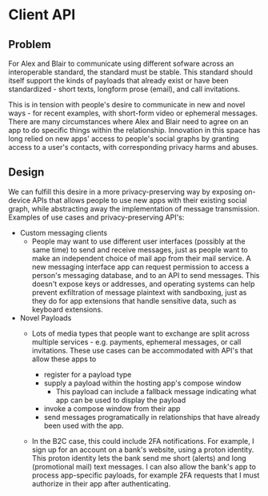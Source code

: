 # Client API

## Problem
For Alex and Blair to communicate using different sofware across an interoperable standard, the standard must be stable. This standard should itself support the kinds of payloads that already exist or have been standardized - short texts, longform prose (email), and call invitations.

This is in tension with people's desire to communicate in new and novel ways - for recent examples, with short-form video or ephemeral messages. There are many circumstances where Alex and Blair need to agree on an app to do specific things within the relationship. Innovation in this space has long relied on new apps' access to people's social graphs by granting access to a user's contacts, with corresponding privacy harms and abuses.

## Design
We can fulfill this desire in a more privacy-preserving way by exposing on-device APIs that allows people to use new apps with their existing social graph, while abstracting away the implementation of message transmission. Examples of use cases and privacy-preserving API's:

- Custom messaging clients
	- People may want to use different user interfaces (possibly at the same time) to send and receive messages, just as people want to make an independent choice of mail app from their mail service. A new messaging interface app can request permission to access a person's messaging database, and to an API to send messages. This doesn't expose keys or addresses, and operating systems can help prevent exfiltration of message plaintext with sandboxing, just as they do for app extensions that handle sensitive data, such as keyboard extensions.
- Novel Payloads
	- Lots of media types that people want to exchange are split across multiple services - e.g. payments, ephemeral messages, or call invitations. These use cases can be accommodated with API's that allow these apps to 
		- register for a payload type
		- supply a payload within the hosting app's compose window
			- This payload can include a fallback message indicating what app can be used to display the payload
		- invoke a compose window from their app
		- send messages programatically in relationships that have already been used with the app.


	- In the B2C case, this could include 2FA notifications. For example, I sign up for an account on a bank's website, using a proton identity. This proton identity lets the bank send me short (alerts) and long (promotional mail) text messages. I can also allow the bank's app to process app-specific payloads, for example 2FA requests that I must authorize in their app after authenticating.